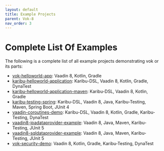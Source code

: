 ```yaml
---
layout: default
title: Example Projects
parent: Vok-8
nav_order: 3
---
```


# Complete List Of Examples

The following is a complete list of all example projects demonstrating vok or its parts:

- [vok-helloworld-app](https://github.com/mvysny/vok-helloworld-app): Vaadin 8, Kotlin, Gradle
- [karibu-helloworld-application](https://github.com/mvysny/karibu-helloworld-application): Karibu-DSL, Vaadin 8, Kotlin, Gradle, DynaTest
- [karibu-helloworld-application-maven](https://github.com/mvysny/karibu-helloworld-application-maven): Karibu-DSL, Vaadin 8, Kotlin, Gradle
- [karibu-testing-spring](https://github.com/mvysny/karibu-testing-spring): Karibu-DSL, Vaadin 8, Java, Karibu-Testing, Maven, Spring Boot, JUnit 4
- [vaadin-coroutines-demo](https://github.com/mvysny/vaadin-coroutines-demo): Karibu-DSL, Vaadin 8, Kotlin, Gradle, Karibu-Testing, DynaTest
- [vaadin8-jpadataprovider-example](https://github.com/mvysny/vaadin8-jpadataprovider-example): Vaadin 8, Java, Maven, Karibu-Testing, JUnit 5
- [vaadin8-sqldataprovider-example](https://github.com/mvysny/vaadin8-sqldataprovider-example): Vaadin 8, Java, Maven, Karibu-Testing, JUnit 5
- [vok-security-demo](https://github.com/mvysny/vok-security-demo): Vaadin 8, Kotlin, Gradle, Karibu-Testing, DynaTest
